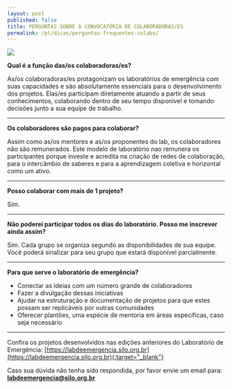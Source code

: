 ```yaml
---
layout: post
published: false
title: PERGUNTAS SOBRE A CONVOCATÓRIA DE COLABORADORAS/ES
permalink: /pt/dicas/perguntas-frequentes-colabs/
---
```


![](/3ed/media/images/covers/perguntas.jpg)
  


**Qual é a função das/os colaboradoras/es?** 
  
As/os colaboradoras/es protagonizam os laboratórios de emergência com suas capacidades e são absolutamente essenciais para o desenvolvimento dos projetos. Elas/es participam diretamente atuando a partir de seus conhecimentos, colaborando dentro de seu tempo disponível e tomando decisões junto a sua equipe de trabalho. 

---

**Os colaboradores são pagos para colaborar?**
  
Assim como as/os mentores e as/os proponentes do lab, os colaboradores não são remunerados. Este modelo de laboratório nao remunera os participantes porque investe e acredita na criação de redes de colaboração, para o intercâmbio de saberes e para a aprendizagem coletiva e horizontal como um ativo.

---

**Posso colaborar com mais de 1 projeto?**
  
Sim.

---

**Não poderei participar todos os dias do laboratório. Posso me inscrever ainda assim?**
  
Sim. 
Cada grupo se organiza segundo as disponibilidades de sua equipe. 
Você poderá sinalizar para seu grupo que estará disponível parcialmente. 

---


**Para que serve o laboratório de emergência?**
  
* Conectar as ideias com um número grande de colaboradores 
* Fazer a divulgação dessas iniciativas
* Ajudar na estruturação e documentação de projetos para que estes possam ser replicáveis por outras comunidades
* Oferecer plantões, uma espécie de mentoria em áreas específicas, caso seja necessário

---

 
Confira os projetos desenvolvidos nas edições anteriores do Laboratório de Emergência:
[https://labdeemergencia.silo.org.br](https://labdeemergencia.silo.org.br){:target="_blank"}


Caso sua dúvida não tenha sido respondida, por favor envie um email para: **labdeemergencia@silo.org.br**